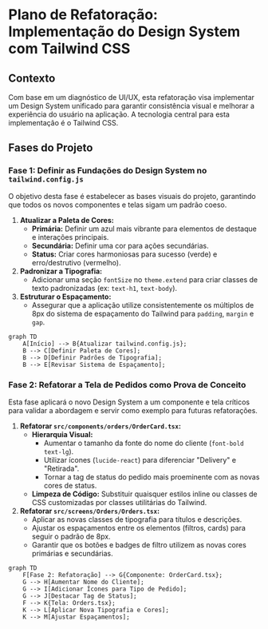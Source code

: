 # Plano de Refatoração: Implementação do Design System com Tailwind CSS

## Contexto

Com base em um diagnóstico de UI/UX, esta refatoração visa implementar um Design System unificado para garantir consistência visual e melhorar a experiência do usuário na aplicação. A tecnologia central para esta implementação é o Tailwind CSS.

## Fases do Projeto

### Fase 1: Definir as Fundações do Design System no `tailwind.config.js`

O objetivo desta fase é estabelecer as bases visuais do projeto, garantindo que todos os novos componentes e telas sigam um padrão coeso.

1.  **Atualizar a Paleta de Cores:**
    - **Primária:** Definir um azul mais vibrante para elementos de destaque e interações principais.
    - **Secundária:** Definir uma cor para ações secundárias.
    - **Status:** Criar cores harmoniosas para sucesso (verde) e erro/destrutivo (vermelho).
2.  **Padronizar a Tipografia:**
    - Adicionar uma seção `fontSize` no `theme.extend` para criar classes de texto padronizadas (ex: `text-h1`, `text-body`).
3.  **Estruturar o Espaçamento:**
    - Assegurar que a aplicação utilize consistentemente os múltiplos de 8px do sistema de espaçamento do Tailwind para `padding`, `margin` e `gap`.

```mermaid
graph TD
    A[Início] --> B{Atualizar tailwind.config.js};
    B --> C[Definir Paleta de Cores];
    B --> D[Definir Padrões de Tipografia];
    B --> E[Revisar Sistema de Espaçamento];
```

### Fase 2: Refatorar a Tela de Pedidos como Prova de Conceito

Esta fase aplicará o novo Design System a um componente e tela críticos para validar a abordagem e servir como exemplo para futuras refatorações.

1.  **Refatorar `src/components/orders/OrderCard.tsx`:**
    - **Hierarquia Visual:**
      - Aumentar o tamanho da fonte do nome do cliente (`font-bold text-lg`).
      - Utilizar ícones (`lucide-react`) para diferenciar "Delivery" e "Retirada".
      - Tornar a tag de status do pedido mais proeminente com as novas cores de status.
    - **Limpeza de Código:** Substituir quaisquer estilos inline ou classes de CSS customizadas por classes utilitárias do Tailwind.
2.  **Refatorar `src/screens/Orders/Orders.tsx`:**
    - Aplicar as novas classes de tipografia para títulos e descrições.
    - Ajustar os espaçamentos entre os elementos (filtros, cards) para seguir o padrão de 8px.
    - Garantir que os botões e badges de filtro utilizem as novas cores primárias e secundárias.

```mermaid
graph TD
    F[Fase 2: Refatoração] --> G{Componente: OrderCard.tsx};
    G --> H[Aumentar Nome do Cliente];
    G --> I[Adicionar Ícones para Tipo de Pedido];
    G --> J[Destacar Tag de Status];
    F --> K{Tela: Orders.tsx};
    K --> L[Aplicar Nova Tipografia e Cores];
    K --> M[Ajustar Espaçamentos];
```
